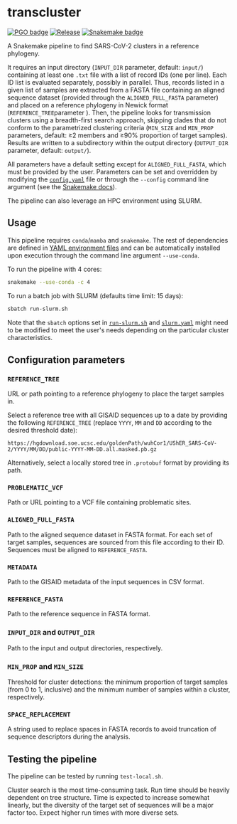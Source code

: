 # transcluster

[![PGO badge](https://img.shields.io/badge/PathoGenOmics-Lab-yellow.svg)](https://pathogenomics.github.io/)
[![Release](https://img.shields.io/github/release/PathoGenOmics-Lab/transcluster.svg)](https://github.com/PathoGenOmics-Lab/transcluster/releases)
[![Snakemake badge](https://img.shields.io/badge/snakemake-≥8.12-brightgreen.svg?style=flat)](https://snakemake.readthedocs.io)

A Snakemake pipeline to find SARS-CoV-2 clusters in a reference phylogeny.

It requires an input directory (`INPUT_DIR` parameter, default: `input/`) containing at least
one `.txt` file with a list of record IDs (one per line). Each ID list is evaluated
separately, possibly in parallel.
Thus, records listed in a given list of samples are extracted from a FASTA file
containing an aligned sequence dataset (provided through the `ALIGNED_FULL_FASTA` parameter)
and placed on a reference phylogeny in Newick format (`REFERENCE_TREE`parameter ). Then, the
pipeline looks for transmission clusters using a breadth-first search approach, skipping
clades that do not conform to the parametrized clustering criteria (`MIN_SIZE` and `MIN_PROP`
parameters, default: ≥2 members and ≥90% proportion of target samples). Results are written
to a subdirectory within the output directory (`OUTPUT_DIR` parameter, default: `output/`).

All parameters have a default setting except for `ALIGNED_FULL_FASTA`, which must be provided
by the user. Parameters can be set and overridden by modifying the [`config.yaml`](config/config.yaml)
file or through the `--config` command line argument (see the
[Snakemake docs](https://snakemake.readthedocs.io/en/stable/snakefiles/configuration.html#standard-configuration)).

The pipeline can also leverage an HPC environment using SLURM.

## Usage

This pipeline requires `conda`/`mamba` and `snakemake`. The rest of dependencies are
defined in [YAML environment files](workflow/envs) and can be automatically installed
upon execution through the command line argument `--use-conda`.

To run the pipeline with 4 cores:

```bash
snakemake --use-conda -c 4
```

To run a batch job with SLURM (defaults time limit: 15 days):

```bash
sbatch run-slurm.sh
```

Note that the `sbatch` options set in [`run-slurm.sh`](run-slurm.sh) and [`slurm.yaml`](config/slurm.yaml)
might need to be modified to meet the user's needs depending on the particular cluster characteristics.

## Configuration parameters

### `REFERENCE_TREE`

URL or path pointing to a reference phylogeny to place the target samples in.

Select a reference tree with all GISAID sequences up to a date by providing the following `REFERENCE_TREE`
(replace `YYYY`, `MM` and `DD` according to the desired threshold date):

```url
https://hgdownload.soe.ucsc.edu/goldenPath/wuhCor1/UShER_SARS-CoV-2/YYYY/MM/DD/public-YYYY-MM-DD.all.masked.pb.gz
```

Alternatively, select a locally stored tree in `.protobuf` format by providing its path.

### `PROBLEMATIC_VCF`

Path or URL pointing to a VCF file containing problematic sites.

### `ALIGNED_FULL_FASTA`

Path to the aligned sequence dataset in FASTA format. For each set of target samples, sequences are sourced
from this file according to their ID. Sequences must be aligned to `REFERENCE_FASTA`.

### `METADATA`

Path to the GISAID metadata of the input sequences in CSV format.

### `REFERENCE_FASTA`

Path to the reference sequence in FASTA format.

### `INPUT_DIR` and `OUTPUT_DIR`

Path to the input and output directories, respectively.

### `MIN_PROP` and `MIN_SIZE`

Threshold for cluster detections: the minimum proportion of target samples (from 0 to 1, inclusive)
and the minimum number of samples within a cluster, respectively.

### `SPACE_REPLACEMENT`

A string used to replace spaces in FASTA records to avoid truncation of sequence descriptors during
the analysis.

## Testing the pipeline

The pipeline can be tested by running `test-local.sh`.

Cluster search is the most time-consuming task. Run time should be heavily
dependent on tree structure. Time is expected to increase somewhat linearly,
but the diversity of the target set of sequences will be a major factor too.
Expect higher run times with more diverse sets.
